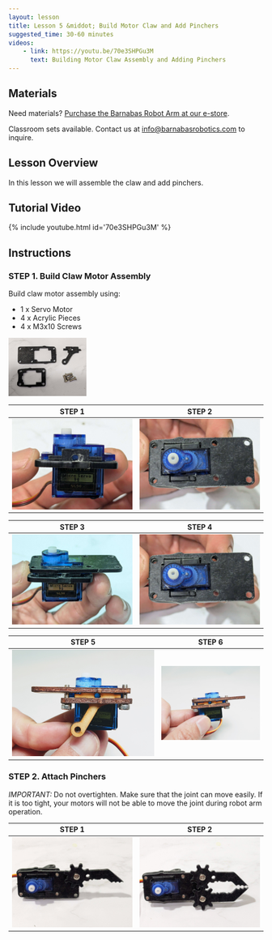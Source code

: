 ```yaml
---
layout: lesson
title: Lesson 5 &middot; Build Motor Claw and Add Pinchers
suggested_time: 30-60 minutes
videos:
    - link: https://youtu.be/70e3SHPGu3M
      text: Building Motor Claw Assembly and Adding Pinchers
---
```


## Materials

Need materials?  [Purchase the Barnabas Robot Arm at our e-store](https://shop.barnabasrobotics.com/collections/classroom-robotics-kits/products/barnabas-arduino-compatible-robot-arm-kit-with-joystick-control-ages-11).  

Classroom sets available.  Contact us at info@barnabasrobotics.com to inquire. 

## Lesson Overview

In this lesson we will assemble the claw and add pinchers.

## Tutorial Video

{% include youtube.html id='70e3SHPGu3M' %}


## Instructions

### STEP 1. Build Claw Motor Assembly

Build claw motor assembly using:

- 1 x Servo Motor
- 4 x Acrylic Pieces
- 4 x M3x10 Screws

<img src="arm5 (1).jpg" style="zoom:15%;" class="image center" />



|                            STEP 1                            |                            STEP 2                            |
| :----------------------------------------------------------: | :----------------------------------------------------------: |
| <img src="arm5 (2).jpg" style="zoom:75%;" class="image center" /> | <img src="arm5 (3).jpg" style="zoom:75%;" class="image center" /> |

|                            STEP 3                            |                            STEP 4                            |
| :----------------------------------------------------------: | :----------------------------------------------------------: |
| <img src="arm5 (4).jpg" style="zoom:75%;" class="image center" /> | <img src="arm5 (3).jpg" style="zoom:75%;" class="image center" /> |

|                            STEP 5                            |                            STEP 6                            |
| :----------------------------------------------------------: | :----------------------------------------------------------: |
| <img src="claw2 (8).jpg" style="zoom:75%;" class="image center" /> | <img src="claw2 (10).jpg" style="zoom:50%;" class="image center" /> |

### STEP 2. Attach Pinchers

*IMPORTANT:* Do not overtighten.  Make sure that the joint can move easily.  If it is too tight, your motors will not be able to move the joint during robot arm operation.

|                            STEP 1                            |                            STEP 2                            |
| :----------------------------------------------------------: | :----------------------------------------------------------: |
| <img src="arm5 (5).jpg" style="zoom:75%;" class="image center" /> | <img src="arm5 (6).jpg" style="zoom:75%;" class="image center" /> |
